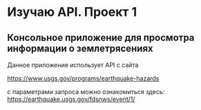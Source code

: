<h1>Изучаю API. Проект 1</h1>

<h2>Консольное приложение для просмотра информации о землетрясениях</h2>
Данное приложение использует API с сайта

https://www.usgs.gov/programs/earthquake-hazards

с параметрами запроса можно ознакомиться здесь: https://earthquake.usgs.gov/fdsnws/event/1/
